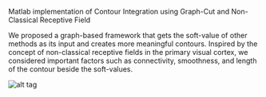 Matlab implementation of Contour Integration using Graph-Cut and Non-Classical Receptive Field

We proposed a graph-based framework that gets the soft-value of other methods as its input and creates more meaningful contours. Inspired by the concept of non-classical receptive fields in the primary visual cortex, we considered important factors such as connectivity, smoothness, and length of the contour beside the soft-values.

![alt tag](https://github.com/z-mousavi/Contour_GraphCut/blob/main/Graphical%20abstract.PNG)

